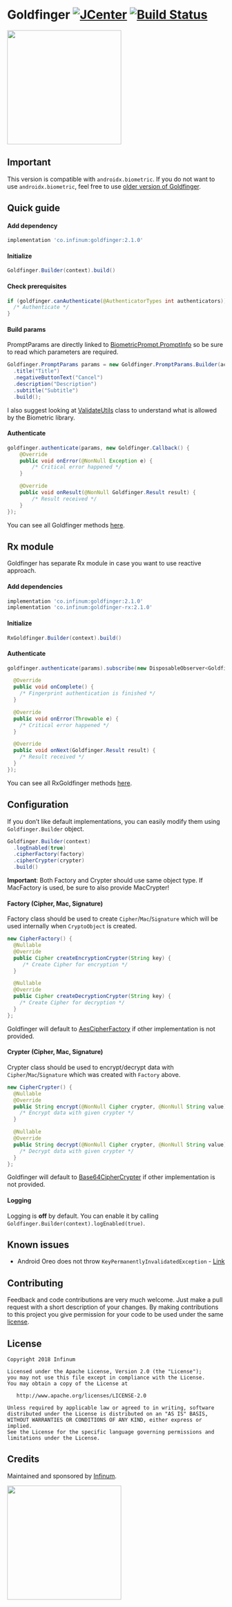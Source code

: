 # Goldfinger [![JCenter](https://api.bintray.com/packages/infinum/android/goldfinger/images/download.svg)](https://bintray.com/infinum/android/goldfinger/_latestVersion) [![Build Status](https://app.bitrise.io/app/bc0cdf2da387a5c3/status.svg?token=eHOSr1ZB1HzNnKZfxYjxbA&branch=master)](https://bintray.com/infinum/android/goldfinger/_latestVersion)

<img src='./logo.svg' width='264'/>

## Important

This version is compatible with `androidx.biometric`. If you do not want to use `androidx.biometric`, feel free to use [older version of Goldfinger](https://github.com/infinum/Android-Goldfinger/tree/v1.2.1).

## Quick guide

#### Add dependency

```gradle
implementation 'co.infinum:goldfinger:2.1.0'
```

#### Initialize

```java
Goldfinger.Builder(context).build()
```

#### Check prerequisites

```java
if (goldfinger.canAuthenticate(@AuthenticatorTypes int authenticators)) {
  /* Authenticate */
}
```

#### Build params

PromptParams are directly linked to [BiometricPrompt.PromptInfo](https://developer.android.com/reference/androidx/biometric/BiometricPrompt.PromptInfo.Builder.html) so be sure to read which parameters are required.

```java
Goldfinger.PromptParams params = new Goldfinger.PromptParams.Builder(activity)
  .title("Title")
  .negativeButtonText("Cancel")
  .description("Description")
  .subtitle("Subtitle")
  .build();
```

I also suggest looking at [ValidateUtils](./core/src/main/java/co/infinum/goldfinger/ValidateUtils.java) class to understand what is allowed by the Biometric library.

#### Authenticate

```java
goldfinger.authenticate(params, new Goldfinger.Callback() {
    @Override
    public void onError(@NonNull Exception e) {
        /* Critical error happened */
    }

    @Override
    public void onResult(@NonNull Goldfinger.Result result) {
        /* Result received */
    }
});
```

You can see all Goldfinger methods [here](./core/src/main/java/co/infinum/goldfinger/Goldfinger.java).

## Rx module

Goldfinger has separate Rx module in case you want to use reactive approach.

#### Add dependencies

```gradle
implementation 'co.infinum:goldfinger:2.1.0'
implementation 'co.infinum:goldfinger-rx:2.1.0'
```

#### Initialize

```java
RxGoldfinger.Builder(context).build()
```

#### Authenticate

```java
goldfinger.authenticate(params).subscribe(new DisposableObserver<Goldfinger.Result>() {

  @Override
  public void onComplete() {
    /* Fingerprint authentication is finished */
  }

  @Override
  public void onError(Throwable e) {
    /* Critical error happened */
  }

  @Override
  public void onNext(Goldfinger.Result result) {
    /* Result received */
  }
});
```

You can see all RxGoldfinger methods [here](./rx/src/main/java/co/infinum/goldfinger/rx/RxGoldfinger.java).

## Configuration

If you don’t like default implementations, you can easily modify them using `Goldfinger.Builder` object.

```java
Goldfinger.Builder(context)
  .logEnabled(true)
  .cipherFactory(factory)
  .cipherCrypter(crypter)
  .build()
```

**Important**: Both Factory and Crypter should use same object type. If MacFactory is used, be sure to also provide MacCrypter!

#### Factory (Cipher, Mac, Signature)

Factory class should be used to create `Cipher`/`Mac`/`Signature` which will be used internally when `CryptoObject` is created.

```java
new CipherFactory() {
  @Nullable
  @Override
  public Cipher createEncryptionCrypter(String key) {
     /* Create Cipher for encryption */
  }

  @Nullable
  @Override
  public Cipher createDecryptionCrypter(String key) {
    /* Create Cipher for decryption */
  }
};
```

Goldfinger will default to [AesCipherFactory](./core/src/main/java/co/infinum/goldfinger/crypto/impl/AesCipherFactory.java) if other implementation is not provided.

#### Crypter (Cipher, Mac, Signature)

Crypter class should be used to encrypt/decrypt data with `Cipher`/`Mac`/`Signature` which was created with `Factory` above.

```java
new CipherCrypter() {
  @Nullable
  @Override
  public String encrypt(@NonNull Cipher crypter, @NonNull String value) {
    /* Encrypt data with given crypter */
  }

  @Nullable
  @Override
  public String decrypt(@NonNull Cipher crypter, @NonNull String value) {
    /* Decrypt data with given crypter */
  }
};
```

Goldfinger will default to [Base64CipherCrypter](./core/src/main/java/co/infinum/goldfinger/crypto/impl/Base64CipherCrypter.java) if other implementation is not provided.

#### Logging

Logging is **off** by default. You can enable it by calling `Goldfinger.Builder(context).logEnabled(true)`.

## Known issues

- Android Oreo does not throw `KeyPermanentlyInvalidatedException` - [Link](https://issuetracker.google.com/issues/65578763)

## Contributing

Feedback and code contributions are very much welcome. Just make a pull request with a short description of your changes. By making contributions to this project you give permission for your code to be used under the same [license](LICENSE).

## License

```
Copyright 2018 Infinum

Licensed under the Apache License, Version 2.0 (the "License");
you may not use this file except in compliance with the License.
You may obtain a copy of the License at

   http://www.apache.org/licenses/LICENSE-2.0

Unless required by applicable law or agreed to in writing, software
distributed under the License is distributed on an "AS IS" BASIS,
WITHOUT WARRANTIES OR CONDITIONS OF ANY KIND, either express or implied.
See the License for the specific language governing permissions and
limitations under the License.
```

## Credits

Maintained and sponsored by [Infinum](http://www.infinum.co).

<a href='https://infinum.co'>
  <img src='https://infinum.co/infinum.png' href='https://infinum.co' width='264'>
</a>
